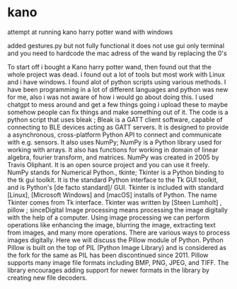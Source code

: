 # kano
attempt at running kano harry potter wand with windows

added gestures.py but not fully functional it does not use gui only terminal and you need to hardcode the mac adress of the wand by replacing the 0's





To start off i bought a Kano harry potter wand, then found out that the whole project was dead. i found out a lot of tools but most work with Linux and i have windows. I found alot of python scripts using various methods. I have been programming in a lot of different languages and python was new for me, also i was not aware of how i would go about doing this. I used chatgpt to mess around and get a few things going i upload these to maybe somehow people can fix things and make something out of it. The code is a python script that uses bleak ; Bleak is a GATT client software, capable of connecting to BLE devices acting as GATT servers. It is designed to provide a asynchronous, cross-platform Python API to connect and communicate with e.g. sensors. It also uses NumPy; NumPy is a Python library used for working with arrays.
It also has functions for working in domain of linear algebra, fourier transform, and matrices.
NumPy was created in 2005 by Travis Oliphant. It is an open source project and you can use it freely.
NumPy stands for Numerical Python., tkinte; Tkinter is a Python binding to the tk gui toolkit. It is the standard Python interface to the Tk GUI toolkit, and is Python's [de facto standard]/ GUI. Tkinter is included with standard [Linux], [Microsoft Windows] and [macOS] installs of Python.
The name Tkinter comes from Tk interface. Tkinter was written by [Steen Lumholt] , pillow ; sinceDigital Image processing means processing the image digitally with the help of a computer. Using image processing we can perform operations like enhancing the image, blurring the image, extracting text from images, and many more operations. There are various ways to process images digitally. Here we will discuss the Pillow module of Python. Python Pillow is built on the top of PIL (Python Image Library) and is considered as the fork for the same as PIL has been discontinued since 2011. Pillow supports many image file formats including BMP, PNG, JPEG, and TIFF. The library encourages adding support for newer formats in the library by creating new file decoders.
